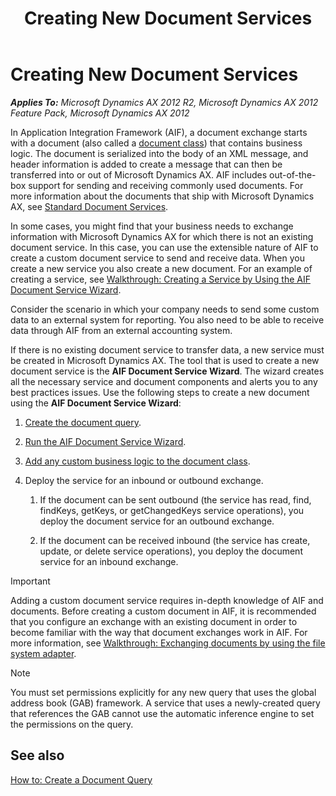 ﻿---
title: Creating New Document Services
TOCTitle: Creating New Document Services
ms:assetid: b18b02a2-7996-4d58-830a-4ade86329873
ms:mtpsurl: https://technet.microsoft.com/en-us/library/Aa856656(v=AX.60)
ms:contentKeyID: 35249740
ms.date: 04/17/2013
mtps_version: v=AX.60
---

# Creating New Document Services 


_**Applies To:** Microsoft Dynamics AX 2012 R2, Microsoft Dynamics AX 2012 Feature Pack, Microsoft Dynamics AX 2012_

In Application Integration Framework (AIF), a document exchange starts with a document (also called a [document class](document-services-classes.md)) that contains business logic. The document is serialized into the body of an XML message, and header information is added to create a message that can then be transferred into or out of Microsoft Dynamics AX. AIF includes out-of-the-box support for sending and receiving commonly used documents. For more information about the documents that ship with Microsoft Dynamics AX, see [Standard Document Services](standard-document-services.md).

In some cases, you might find that your business needs to exchange information with Microsoft Dynamics AX for which there is not an existing document service. In this case, you can use the extensible nature of AIF to create a custom document service to send and receive data. When you create a new service you also create a new document. For an example of creating a service, see [Walkthrough: Creating a Service by Using the AIF Document Service Wizard](walkthrough-creating-a-service-by-using-the-aif-document-service-wizard.md).

Consider the scenario in which your company needs to send some custom data to an external system for reporting. You also need to be able to receive data through AIF from an external accounting system.

If there is no existing document service to transfer data, a new service must be created in Microsoft Dynamics AX. The tool that is used to create a new document service is the **AIF Document Service Wizard**. The wizard creates all the necessary service and document components and alerts you to any best practices issues. Use the following steps to create a new document using the **AIF Document Service Wizard**:

1.  [Create the document query](how-to-create-a-document-query.md).

2.  [Run the AIF Document Service Wizard](how-to-create-a-service-by-using-the-aif-document-service-wizard.md).

3.  [Add any custom business logic to the document class](guidelines-for-adding-code-to-document-service-classes.md).

4.  Deploy the service for an inbound or outbound exchange.
    
    1.  If the document can be sent outbound (the service has read, find, findKeys, getKeys, or getChangedKeys service operations), you deploy the document service for an outbound exchange.
    
    2.  If the document can be received inbound (the service has create, update, or delete service operations), you deploy the document service for an inbound exchange.


> [!IMPORTANT]
> <P>Adding a custom document service requires in-depth knowledge of AIF and documents. Before creating a custom document in AIF, it is recommended that you configure an exchange with an existing document in order to become familiar with the way that document exchanges work in AIF. For more information, see <A href="walkthrough-exchanging-documents-by-using-the-file-system-adapter.md">Walkthrough: Exchanging documents by using the file system adapter</A>.</P>




> [!NOTE]
> <P>You must set permissions explicitly for any new query that uses the global address book (GAB) framework. A service that uses a newly-created query that references the GAB cannot use the automatic inference engine to set the permissions on the query.</P>



## See also

[How to: Create a Document Query](how-to-create-a-document-query.md)


